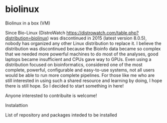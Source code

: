 # biolinux
Biolinux in a box (VM)

Since Bio-Linux (DistroWatch https://distrowatch.com/table.php?distribution=biolinux) was discontinued in 2015 (latest version 8.0.5), nobody has organized any other Linux distribution to replace it. I believe the distribution was discontinued because the Bioinfo data became so complex that we needed more powerful machines to do most of the analyses, good laptops became insufficient and CPUs gave way to GPUs. Even using a distribution focused on bioinformatics, considered one of the most complete, powerful, configurable and easy-to-use systems, not all users would be able to run more complete pipelines. For those like me who are still interested in using such a shared resource and learning by doing, I hope there is still hope. So I decided to start something in here! 

Anyone interested to contribuite is welcome!

Instalattion

List of repository and packages inteded to be installed

